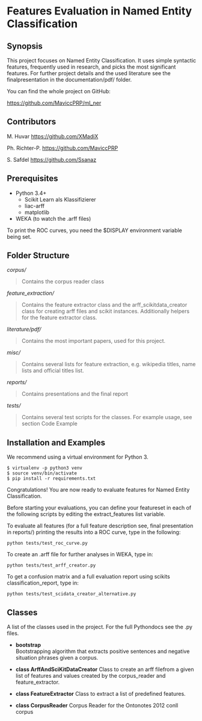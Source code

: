 # Features Evaluation in Named Entity Classification

## Synopsis

This project focuses on Named Entity Classification. It uses simple syntactic features, frequently used in research, and picks the most significant features. 
For further project details and the used literature see the finalpresentation in the documentation/pdf/ folder.

You can find the whole project on GitHub:

https://github.com/MaviccPRP/ml_ner

## Contributors

M. Huvar
https://github.com/XMadiX

Ph. Richter-P.
https://github.com/MaviccPRP

S. Safdel
https://github.com/Ssanaz

## Prerequisites

* Python 3.4+
	* Scikit Learn als Klassifizierer
	* liac-arff
	* matplotlib
* WEKA (to watch the .arff files)

To print the ROC curves, you need the $DISPLAY environment variable being set.

## Folder Structure

*corpus/*
>Contains the corpus reader class

*feature_extraction/*
>Contains the feature extractor class and the arff_scikitdata_creator class for creating arff files and scikit instances. Additionally helpers for the feature extractor class. 

*literature/pdf/*
>Contains the most important papers, used for this project.

*misc/*
>Contains several lists for feature extraction, e.g. wikipedia titles, name lists and official titles list.

*reports/*
>Contains presentations and the final report

*tests/*
>Contains several test scripts for the classes. For example usage, see section Code Example


## Installation and Examples

We recommend using a virtual environment for Python 3.

    $ virtualenv -p python3 venv
    $ source venv/bin/activate  
    $ pip install -r requirements.txt  

Congratulations! You are now ready to evaluate features for Named Entity Classification.

Before starting your evaluations, you can define your featureset in each of the following scripts by editing the extract_features list variable.

To evaluate all features (for a full feature description see, final presentation in reports/) printing the results into a ROC curve, type in the following:

```
python tests/test_roc_curve.py
```

To create an .arff file for further analyses in WEKA, type in:

```
python tests/test_arff_creator.py 
```

To get a confusion matrix and a full evaluation report using scikits classification_report, type in:

```
python tests/test_scidata_creator_alternative.py 
```



## Classes

A list of the classes used in the project. For the full Pythondocs see the .py files.

* **bootstrap**  
    Bootstrapping algorithm that extracts positive sentences and negative situation phrases given a corpus.

* **class ArffAndSciKitDataCreator**
	Class to create an arff filefrom a given list of features and values created by the corpus_reader and feature_extractor.

* **class FeatureExtractor**
	Class to extract a list of predefined features.

* **class CorpusReader**
	Corpus Reader for the Ontonotes 2012 conll corpus

